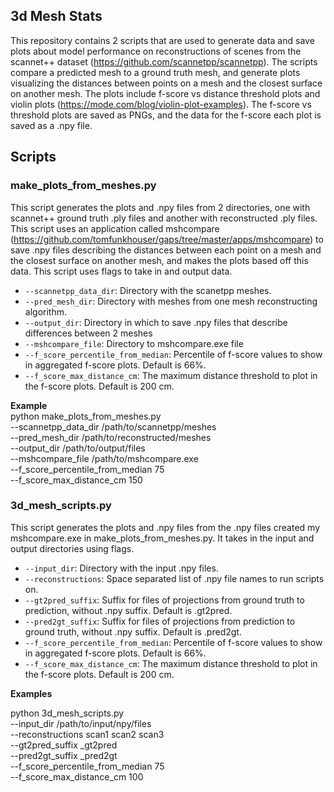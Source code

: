 ## 3d Mesh Stats

This repository contains 2 scripts that are used to generate data and save plots about model performance on
reconstructions of scenes from the
scannet++ dataset (https://github.com/scannetpp/scannetpp). The scripts compare a predicted
mesh to a ground truth mesh, and generate plots visualizing the distances between points on a mesh and the closest
surface on another mesh. The plots include
f-score vs distance threshold plots and violin plots (https://mode.com/blog/violin-plot-examples). The f-score vs
threshold plots are saved as PNGs, and the data for the f-score each plot is saved as a .npy file.
## Scripts
### make_plots_from_meshes.py
This script generates the plots and .npy files from 2 directories, one with scannet++ ground truth .ply files and 
another with reconstructed .ply files. This script uses an application called mshcompare 
(https://github.com/tomfunkhouser/gaps/tree/master/apps/mshcompare) to save .npy files describing the distances between 
each point on a mesh and the closest surface on another mesh, and makes the plots based off this data. This script uses 
flags to take in and output data.

*   `--scannetpp_data_dir`: Directory with the scanetpp meshes.
*   `--pred_mesh_dir`: Directory with meshes from one mesh reconstructing algorithm.
*   `--output_dir`: Directory in which to save .npy files that describe differences between 2 meshes
*   `--mshcompare_file`: Directory to mshcompare.exe file
*   `--f_score_percentile_from_median`: Percentile of f-score values to show in aggregated f-score plots. Default is 66%.
*   `--f_score_max_distance_cm`: The maximum distance threshold to plot in the f-score plots. Default is 200 cm.

**Example** \
python make_plots_from_meshes.py \
  --scannetpp_data_dir /path/to/scannetpp/meshes \
  --pred_mesh_dir /path/to/reconstructed/meshes \
  --output_dir /path/to/output/files \
  --mshcompare_file /path/to/mshcompare.exe \
  --f_score_percentile_from_median 75 \
  --f_score_max_distance_cm 150

### 3d_mesh_scripts.py
This script generates the plots and .npy files from the .npy files created my mshcompare.exe in 
make_plots_from_meshes.py. It takes in the input and output directories using flags.
*   `--input_dir`: Directory with the input .npy files.
*   `--reconstructions`: Space separated list of .npy file names to run scripts on.
*   `--gt2pred_suffix`: Suffix for files of projections from ground truth to prediction, without .npy suffix. Default is .gt2pred.
*   `--pred2gt_suffix`: Suffix for files of projections from prediction to ground truth, without .npy suffix. Default is .pred2gt.
*   `--f_score_percentile_from_median`: Percentile of f-score values to show in aggregated f-score plots. Default is 66%.
*   `--f_score_max_distance_cm`: The maximum distance threshold to plot in the f-score plots. Default is 200 cm.

**Examples**

python 3d_mesh_scripts.py \
  --input_dir /path/to/input/npy/files \
  --reconstructions scan1 scan2 scan3 \
  --gt2pred_suffix _gt2pred \
  --pred2gt_suffix _pred2gt \
  --f_score_percentile_from_median 75 \
  --f_score_max_distance_cm 100